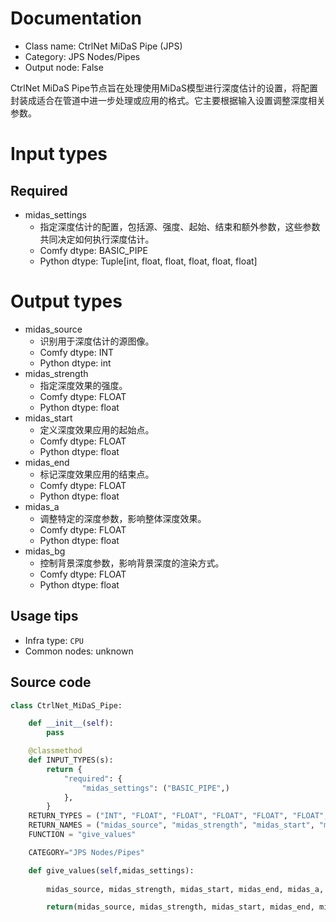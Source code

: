 
# Documentation
- Class name: CtrlNet MiDaS Pipe (JPS)
- Category: JPS Nodes/Pipes
- Output node: False

CtrlNet MiDaS Pipe节点旨在处理使用MiDaS模型进行深度估计的设置，将配置封装成适合在管道中进一步处理或应用的格式。它主要根据输入设置调整深度相关参数。

# Input types
## Required
- midas_settings
    - 指定深度估计的配置，包括源、强度、起始、结束和额外参数，这些参数共同决定如何执行深度估计。
    - Comfy dtype: BASIC_PIPE
    - Python dtype: Tuple[int, float, float, float, float, float]

# Output types
- midas_source
    - 识别用于深度估计的源图像。
    - Comfy dtype: INT
    - Python dtype: int
- midas_strength
    - 指定深度效果的强度。
    - Comfy dtype: FLOAT
    - Python dtype: float
- midas_start
    - 定义深度效果应用的起始点。
    - Comfy dtype: FLOAT
    - Python dtype: float
- midas_end
    - 标记深度效果应用的结束点。
    - Comfy dtype: FLOAT
    - Python dtype: float
- midas_a
    - 调整特定的深度参数，影响整体深度效果。
    - Comfy dtype: FLOAT
    - Python dtype: float
- midas_bg
    - 控制背景深度参数，影响背景深度的渲染方式。
    - Comfy dtype: FLOAT
    - Python dtype: float


## Usage tips
- Infra type: `CPU`
- Common nodes: unknown


## Source code
```python
class CtrlNet_MiDaS_Pipe:

    def __init__(self):
        pass

    @classmethod
    def INPUT_TYPES(s):
        return {
            "required": {
                "midas_settings": ("BASIC_PIPE",)
            },
        }
    RETURN_TYPES = ("INT", "FLOAT", "FLOAT", "FLOAT", "FLOAT", "FLOAT",)
    RETURN_NAMES = ("midas_source", "midas_strength", "midas_start", "midas_end", "midas_a", "midas_bg",)
    FUNCTION = "give_values"

    CATEGORY="JPS Nodes/Pipes"

    def give_values(self,midas_settings):
        
        midas_source, midas_strength, midas_start, midas_end, midas_a, midas_bg = midas_settings

        return(midas_source, midas_strength, midas_start, midas_end, midas_a, midas_bg,)

```
